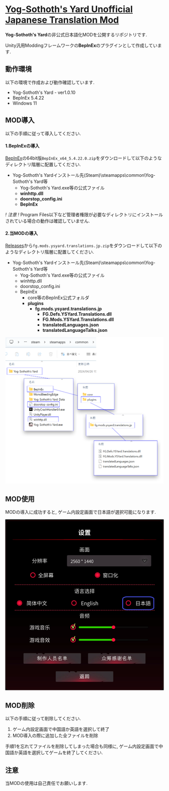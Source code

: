 # [Yog-Sothoth's Yard Unofficial Japanese Translation Mod](https://github.com/fronsglaciei/ysytrans/releases)

**Yog-Sothoth's Yard**の非公式日本語化MODを公開するリポジトリです.

Unity汎用Moddingフレームワークの**BepInEx**のプラグインとして作成しています.

## 動作環境

以下の環境で作成および動作確認しています.

* Yog-Sothoth's Yard - ver1.0.10
* BepInEx 5.4.22
* Windows 11

## MOD導入

以下の手順に従って導入してください.

#### 1.BepInExの導入

[BepInEx](https://github.com/BepInEx/BepInEx/releases)の64bit版`BepInEx_x64_5.4.22.0.zip`をダウンロードして以下のようなディレクトリ階層に配置してください.

* Yog-Sothoth's Yardインストール先(Steam)\steamapps\common\Yog-Sothoth's Yard等
  * Yog-Sothoth's Yard.exe等の公式ファイル
  * **winhttp.dll**
  * **doorstop_config.ini**
  * **BepInEx**

*! 注意 !*
Program Files以下など管理者権限が必要なディレクトリにインストールされている場合の動作は確認していません.

#### 2.当MODの導入

[Releases](https://github.com/fronsglaciei/ysytrans/releases)から`fg.mods.ysyard.translations.jp.zip`をダウンロードして以下のようなディレクトリ階層に配置してください.

* Yog-Sothoth's Yardインストール先(Steam)\steamapps\common\Yog-Sothoth's Yard等
  * Yog-Sothoth's Yard.exe等の公式ファイル
  * winhttp.dll
  * doorstop_config.ini
  * BepInEx
	* core等のBepInEx公式フォルダ
	* **plugins**
	  * **fg.mods.ysyard.translations.jp**
		* **FG.Defs.YSYard.Translations.dll**
		* **FG.Mods.YSYard.Translations.dll**
		* **translatedLanguages.json**
		* **translatedLanguageTalks.json**

![ファイルの配置](assets/00_directory.png "ファイルの配置")

## MOD使用

MODの導入に成功すると, ゲーム内設定画面で日本語が選択可能になります.

![設定画面](assets/01_settings.png "設定画面")

## MOD削除

以下の手順に従って削除してください.

1. ゲーム内設定画面で中国語か英語を選択して終了
2. MOD導入の際に追加した全ファイルを削除

手順1を忘れてファイルを削除してしまった場合も同様に, ゲーム内設定画面で中国語か英語を選択してゲームを終了してください.

## 注意

当MODの使用は自己責任でお願いします.

